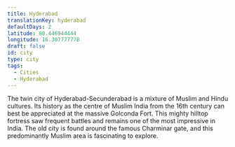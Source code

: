 ```yaml
---
title: Hyderabad
translationKey: hyderabad
defaultDays: 2
latitude: 80.446944444
longitude: 16.307777778
draft: false
id: city
type: city
tags:
  - Cities
  - Hyderabad
---
```

The twin city of Hyderabad-Secunderabad is a mixture of Muslim and Hindu cultures. Its history as the centre of Muslim India from the 16th century can best be appreciated at the massive Golconda Fort. This mighty hilltop fortress saw frequent battles and remains one of the most impressive in India. The old city is found around the famous Charminar gate, and this predominantly Muslim area is fascinating to explore. 